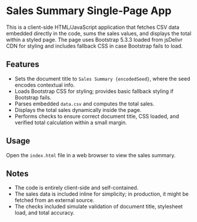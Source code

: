 # Sales Summary Single-Page App

This is a client-side HTML/JavaScript application that fetches CSV data embedded directly in the code, sums the sales values, and displays the total within a styled page. The page uses Bootstrap 5.3.3 loaded from jsDelivr CDN for styling and includes fallback CSS in case Bootstrap fails to load.

## Features

- Sets the document title to `Sales Summary {encodedSeed}`, where the seed encodes contextual info.
- Loads Bootstrap CSS for styling; provides basic fallback styling if Bootstrap fails.
- Parses embedded `data.csv` and computes the total sales.
- Displays the total sales dynamically inside the page.
- Performs checks to ensure correct document title, CSS loaded, and verified total calculation within a small margin.

## Usage

Open the `index.html` file in a web browser to view the sales summary.

## Notes

- The code is entirely client-side and self-contained.
- The sales data is included inline for simplicity; in production, it might be fetched from an external source.
- The checks included simulate validation of document title, stylesheet load, and total accuracy.